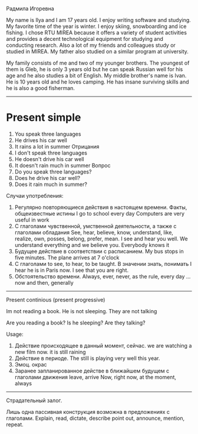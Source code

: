 Радмила Игоревна



My name is Ilya and I am 17 years old. I enjoy writing software and studying. My favorite time of the year is winter. I enjoy skiing, snowboarding and ice fishing. I chose RTU MIREA because it offers a variety of student activities and provides a decent technological equipment for studying and conducting research. Also a lot of my friends and colleagues study or studied in MIREA. My father also studied on a similar program at university.


My family consists of me and two of my younger brothers. The youngest of them is Gleb, he is only 3 years old but he can speak Russian well for his age and he also studies a bit of English. My middle brother's name is Ivan. He is 10 years old and he loves camping. He has insane surviving skills and he is also a good fisherman. 


---------
# Present simple

1) You speak three languages
2) He drives his car well
3) It rains a lot in summer
Отрицания
1) I don't speak three languages
2) He doesn't drive his car well
3) It doesn't rain much in summer
Вопрос
1) Do you speak three languages?
2) Does he drive his car well?
3) Does it rain much in summer?

Случаи употребления:
1) Регулярно повторяющиеся действия в настоящем времени. Факты, общеизвестные истины
I go to school every day
Computers are very useful in work
2) С глаголами чувственной, умственной деятельности, а также с глаголами обладания
See, hear, believe, know, understand, like, realize, own, posses, belong, prefer, mean.
I see and hear you well. We understand everything and we believe you. Everybody knows it
3) Будущее действие в соответствии с расписанием.
My bus stops in five minutes. The plane arrives at 7 o'clock
4) С глаголами to see, to hear, to be taught. В значении знать, понимать
I hear he is in Paris now. I see that you are right.
5) Обстоятельство времени. Always, ever, never, as the rule, every day ... now and then, generally

----------
Present continious (present progressive)

Im not reading a book.
He is not sleeping.
They are not talking

Are you reading a book?
Is he sleeping?
Are they talking?

Usage:
1) Действие происходящее в данный момент, сейчас.
we are watching a new film now. it is still raining
2) Действие в периоде.
The still is playing very well this year.
3) Эмоц. окрас
4) Заранее запланированное действе в ближайшем будущем с глаголами движения
leave, arrive
Now, right now, at the moment, always

---
Страдательный залог.

Лишь одна пассивная конструкция возможна в предложениях с глаголами. Explain, read, dictate, describe point out, announce, mention, repeat.

